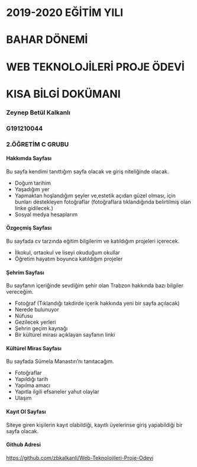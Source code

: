 # 2019-2020 EĞİTİM YILI 
# BAHAR DÖNEMİ
# WEB TEKNOLOJİLERİ PROJE ÖDEVİ
# KISA BİLGİ DOKÜMANI

### Zeynep Betül Kalkanlı
### G191210044
### 2.ÖĞRETİM C GRUBU


#### Hakkımda Sayfası
Bu sayfa kendimi tanıttığım sayfa olacak ve giriş niteliğinde olacak.
* Doğum tarihim
* Yaşadığım yer
* Yapmaktan hoşlandığım şeyler ve,estetik açıdan güzel olması, için bunları destekleyen fotoğraflar (fotoğraflara tıklandığında belirtilmiş olan linke gidilecek.)
* Sosyal medya hesaplarım


#### Özgeçmiş Sayfası
Bu sayfada cv tarzında eğitim bilgilerim ve katıldığım projeleri içerecek.
* İlkokul, ortaokul ve liseyi okuduğum okullar
* Öğretim hayatım boyunca katıldığım projeler

#### Şehrim Sayfası
Bu sayfanın içeriğinde sevdiğim şehir olan Trabzon hakkında bazı bilgiler vereceğim.
* Fotoğraf (Tıklandığı takdirde içerik hakkında yeni bir sayfa açılacak)
* Nerede bulunuyor
* Nüfusu
* Gezilecek yerleri
* Şehrin geçim kaynağı
* Bir kültürel mirası açıklayan sayfanın linki

#### Kültürel Miras Sayfası
Bu sayfada Sümela Manastırı’nı tanıtacağım.
* Fotoğraflar
* Yapıldığı tarih
* Yapılma amacı
* Yapıtla ilgili efsaneler yahut olaylar
* Ulaşım

#### Kayıt Ol Sayfası
Siteye giren kişilerin kayıt olabildiği, kayıtlı üyelerinse giriş yapabildiği bir sayfa olacak.



#### Github Adresi
https://github.com/zbkalkanli/Web-Teknolojileri-Proje-Odevi 
